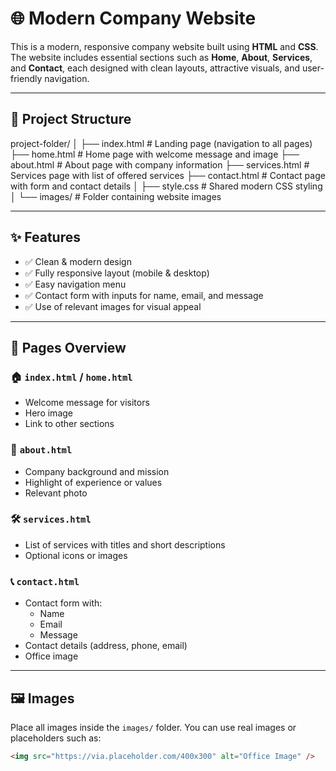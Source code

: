  # 🌐 Modern Company Website

This is a modern, responsive company website built using **HTML** and **CSS**. The website includes essential sections such as **Home**, **About**, **Services**, and **Contact**, each designed with clean layouts, attractive visuals, and user-friendly navigation.

---

## 📁 Project Structure

project-folder/
│
├── index.html # Landing page (navigation to all pages)
├── home.html # Home page with welcome message and image
├── about.html # About page with company information
├── services.html # Services page with list of offered services
├── contact.html # Contact page with form and contact details
│
├── style.css # Shared modern CSS styling
│
└── images/ # Folder containing website images

---

## ✨ Features

- ✅ Clean & modern design
- ✅ Fully responsive layout (mobile & desktop)
- ✅ Easy navigation menu
- ✅ Contact form with inputs for name, email, and message
- ✅ Use of relevant images for visual appeal

---

## 🔗 Pages Overview

### 🏠 `index.html` / `home.html`
- Welcome message for visitors
- Hero image
- Link to other sections

### 👤 `about.html`
- Company background and mission
- Highlight of experience or values
- Relevant photo

### 🛠 `services.html`
- List of services with titles and short descriptions
- Optional icons or images

### 📞 `contact.html`
- Contact form with:
  - Name
  - Email
  - Message
- Contact details (address, phone, email)
- Office image

---

## 🖼 Images

Place all images inside the `images/` folder. You can use real images or placeholders such as:

```html
<img src="https://via.placeholder.com/400x300" alt="Office Image" />
